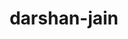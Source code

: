 ---
title: darshan-jain
github: https://github.com/darshan-jain
mode: dark
transition: 1s
score: 69.4
archetype:
- Minimalistic
---